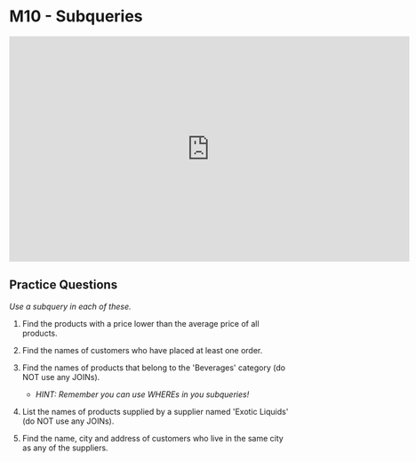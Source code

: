 # M10 - Subqueries

<iframe src="https://share.descript.com/embed/wQrqBkUOsnP" width="720" height="405" frameborder="0" allowfullscreen></iframe>

## Practice Questions

*Use a subquery in each of these.*

1. Find the products with a price lower than the average price of all products.

2. Find the names of customers who have placed at least one order.

3. Find the names of products that belong to the 'Beverages' category (do NOT use any JOINs).
	- *HINT: Remember you can use WHEREs in you subqueries!*

4. List the names of products supplied by a supplier named 'Exotic Liquids' (do NOT use any JOINs).

5. Find the name, city and address of customers who live in the same city as any of the suppliers.
